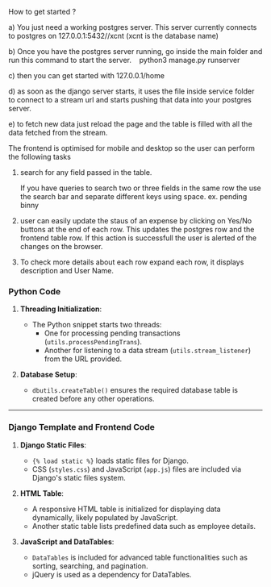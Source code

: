 How to get started ?

a) You just need a working postgres server. This server currently connects to postgres on 127.0.0.1:5432//xcnt (xcnt is the database name)

b) Once you have the postgres server running, go inside the main folder and run this command to start the server.    
python3 manage.py runserver

c) then you can get started with 127.0.0.1/home

d) as soon as the django server starts, it uses the file inside service folder to connect to a stream url and starts pushing that data into your postgres server.

e) to fetch new data just reload the page and the table is filled with all the data fetched from the stream.

The frontend is optimised for mobile and desktop so the user can perform the following tasks 

1) search for any field passed in the table. 

   If you have queries to search two or three fields in the same row the use the search bar and separate different keys using space. ex. pending binny

2) user can easily update the staus of an expense by clicking on Yes/No buttons at the end of each row. This updates the postgres row and the frontend table row. If this action is successfull the user is alerted of the changes on the browser.

3) To check more details about each row expand each row, it displays description and User Name.

### Python Code
1. **Threading Initialization**:
   - The Python snippet starts two threads:
     - One for processing pending transactions (`utils.processPendingTrans`).
     - Another for listening to a data stream (`utils.stream_listener`) from the URL provided.

2. **Database Setup**:
   - `dbutils.createTable()` ensures the required database table is created before any other operations.

---

### Django Template and Frontend Code
1. **Django Static Files**:
   - `{% load static %}` loads static files for Django.
   - CSS (`styles.css`) and JavaScript (`app.js`) files are included via Django's static files system.

2. **HTML Table**:
   - A responsive HTML table is initialized for displaying data dynamically, likely populated by JavaScript.
   - Another static table lists predefined data such as employee details.

3. **JavaScript and DataTables**:
   - `DataTables` is included for advanced table functionalities such as sorting, searching, and pagination.
   - jQuery is used as a dependency for DataTables.
